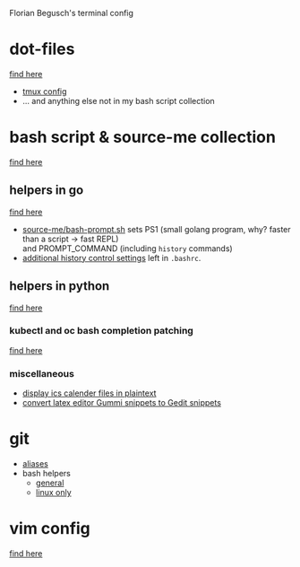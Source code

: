 Florian Begusch's terminal config

# dot-files

[find here](https://github.com/diepfote/dot-files)

* [tmux config](https://github.com/diepfote/dot-files/blob/master/.tmux.conf)
* ... and anything else not in my bash script collection

# bash script & source-me collection

[find here](https://github.com/diepfote/scripts)

## helpers in go

[find here](https://github.com/diepfote/golang-tools)
* [source-me/bash-prompt.sh](https://github.com/diepfote/scripts/blob/3f150c0519b5ab020ac565aa5eebd2f471d057a9/source-me/bash-prompt.sh)
  sets PS1 (small golang program, why? faster than a script -> fast REPL)  
  and PROMPT_COMMAND (including `history` commands)
* [additional history control settings](https://github.com/diepfote/dot-files/blob/277ae930cbaa9a9261c176d8d4f7622d0ede4076/.bashrc#L6-L13) left in `.bashrc`.  

## helpers in python

[find here](https://github.com/diepfote/python-tools)

### kubectl and oc bash completion patching  

[find here](./kubectl-bash-completion-patching.html)

### miscellaneous
* [display ics calender files in plaintext](https://github.com/diepfote/python-tools/blob/master/show-ics.py)
* [convert latex editor Gummi snippets to Gedit snippets](https://github.com/diepfote/python-tools/blob/master/convert_gummi_snippets_to_gedit_snippets.py)


# git
* [aliases](https://github.com/diepfote/dot-files/blob/a2e4b1cc6bfe470d1c75760cb59665fec2b5c1ca/.gitconfig#L13)
* bash helpers
  * [general](https://github.com/diepfote/scripts/blob/3ac0081bbf178b4f9e630513e51c87bd8eee7527/source-me/posix-compliant-shells.sh#L589)
  * [linux only](https://github.com/diepfote/scripts/blob/703963f7ace80a5b61e182b09cb0884e547be436/source-me/linux/posix-compliant-shells.sh#L179)

# vim config
[find here](https://github.com/diepfote/vim-config)
